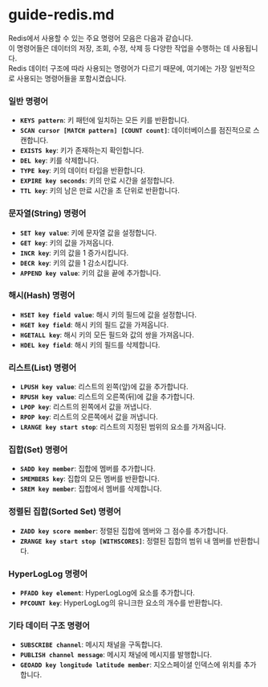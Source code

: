 # guide-redis.md

Redis에서 사용할 수 있는 주요 명령어 모음은 다음과 같습니다.   
이 명령어들은 데이터의 저장, 조회, 수정, 삭제 등 다양한 작업을 수행하는 데 사용됩니다.  
Redis 데이터 구조에 따라 사용되는 명령어가 다르기 때문에, 여기에는 가장 일반적으로 사용되는 명령어들을 포함시켰습니다.

### 일반 명령어

- **`KEYS pattern`**: 키 패턴에 일치하는 모든 키를 반환합니다.
- **`SCAN cursor [MATCH pattern] [COUNT count]`**: 데이터베이스를 점진적으로 스캔합니다.
- **`EXISTS key`**: 키가 존재하는지 확인합니다.
- **`DEL key`**: 키를 삭제합니다.
- **`TYPE key`**: 키의 데이터 타입을 반환합니다.
- **`EXPIRE key seconds`**: 키의 만료 시간을 설정합니다.
- **`TTL key`**: 키의 남은 만료 시간을 초 단위로 반환합니다.

### 문자열(String) 명령어

- **`SET key value`**: 키에 문자열 값을 설정합니다.
- **`GET key`**: 키의 값을 가져옵니다.
- **`INCR key`**: 키의 값을 1 증가시킵니다.
- **`DECR key`**: 키의 값을 1 감소시킵니다.
- **`APPEND key value`**: 키의 값을 끝에 추가합니다.

### 해시(Hash) 명령어

- **`HSET key field value`**: 해시 키의 필드에 값을 설정합니다.
- **`HGET key field`**: 해시 키의 필드 값을 가져옵니다.
- **`HGETALL key`**: 해시 키의 모든 필드와 값의 쌍을 가져옵니다.
- **`HDEL key field`**: 해시 키의 필드를 삭제합니다.

### 리스트(List) 명령어

- **`LPUSH key value`**: 리스트의 왼쪽(앞)에 값을 추가합니다.
- **`RPUSH key value`**: 리스트의 오른쪽(뒤)에 값을 추가합니다.
- **`LPOP key`**: 리스트의 왼쪽에서 값을 꺼냅니다.
- **`RPOP key`**: 리스트의 오른쪽에서 값을 꺼냅니다.
- **`LRANGE key start stop`**: 리스트의 지정된 범위의 요소를 가져옵니다.

### 집합(Set) 명령어

- **`SADD key member`**: 집합에 멤버를 추가합니다.
- **`SMEMBERS key`**: 집합의 모든 멤버를 반환합니다.
- **`SREM key member`**: 집합에서 멤버를 삭제합니다.

### 정렬된 집합(Sorted Set) 명령어

- **`ZADD key score member`**: 정렬된 집합에 멤버와 그 점수를 추가합니다.
- **`ZRANGE key start stop [WITHSCORES]`**: 정렬된 집합의 범위 내 멤버를 반환합니다.

### HyperLogLog 명령어

- **`PFADD key element`**: HyperLogLog에 요소를 추가합니다.
- **`PFCOUNT key`**: HyperLogLog의 유니크한 요소의 개수를 반환합니다.

### 기타 데이터 구조 명령어

- **`SUBSCRIBE channel`**: 메시지 채널을 구독합니다.
- **`PUBLISH channel message`**: 메시지 채널에 메시지를 발행합니다.
- **`GEOADD key longitude latitude member`**: 지오스페이셜 인덱스에 위치를 추가합니다.
